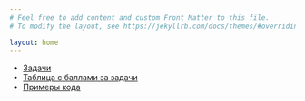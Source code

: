 ```yaml
---
# Feel free to add content and custom Front Matter to this file.
# To modify the layout, see https://jekyllrb.com/docs/themes/#overriding-theme-defaults

layout: home
---
```


+ [Задачи](tasks)
+ [Таблица с баллами за задачи](https://docs.google.com/spreadsheets/d/1p6yW8VDSMcgpB6aapd-XC5VdFQ2AXCLbQMaTyxZlYa8/edit?usp=sharing)
+ [Примеры кода](https://github.com/binp-dev/network-course/tree/master/examples)

